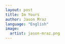 ```yaml
---
layout: post
title: Im Yours
author: Jason Mraz
language: "English"
image:
  artist: jason-mraz.png
---
```

